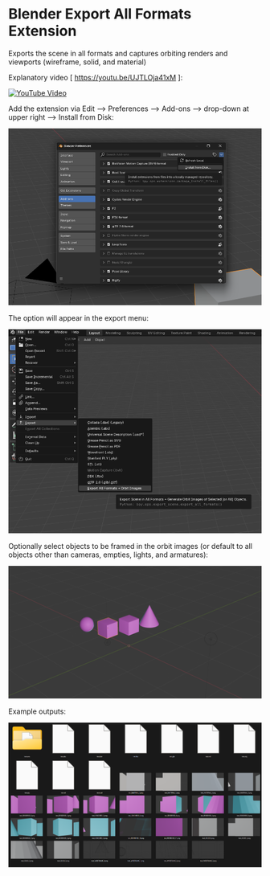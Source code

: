 # Blender Export All Formats Extension
Exports the scene in all formats and captures orbiting renders and viewports (wireframe, solid, and material)

Explanatory video [ https://youtu.be/UJTLOja41xM ]:

[![YouTube Video](https://img.youtube.com/vi/UJTLOja41xM/0.jpg)](https://youtu.be/UJTLOja41xM)

Add the extension via Edit --> Preferences --> Add-ons --> drop-down at upper right --> Install from Disk:

![Install from disk](https://github.com/TEC-IST/blender-export-all/blob/main/images/screenshot-3.png)

The option will appear in the export menu:

![Menu screenshot](https://github.com/TEC-IST/blender-export-all/blob/main/images/screenshot-2.png)

Optionally select objects to be framed in the orbit images (or default to all objects other than cameras, empties, lights, and armatures):

![Example scene](https://github.com/TEC-IST/blender-export-all/blob/main/images/screenshot-0.png)

Example outputs:

![Exports and images screenshot](https://github.com/TEC-IST/blender-export-all/blob/main/images/screenshot-1.png)
